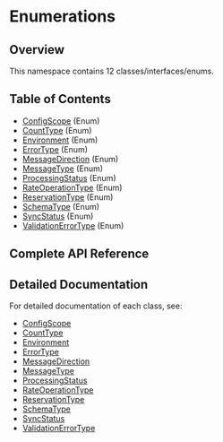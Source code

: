 # Enumerations

## Overview

This namespace contains 12 classes/interfaces/enums.

## Table of Contents

- [ConfigScope](#configscope) (Enum)
- [CountType](#counttype) (Enum)
- [Environment](#environment) (Enum)
- [ErrorType](#errortype) (Enum)
- [MessageDirection](#messagedirection) (Enum)
- [MessageType](#messagetype) (Enum)
- [ProcessingStatus](#processingstatus) (Enum)
- [RateOperationType](#rateoperationtype) (Enum)
- [ReservationType](#reservationtype) (Enum)
- [SchemaType](#schematype) (Enum)
- [SyncStatus](#syncstatus) (Enum)
- [ValidationErrorType](#validationerrortype) (Enum)

## Complete API Reference

## Detailed Documentation

For detailed documentation of each class, see:

- [ConfigScope](ConfigScope.md)
- [CountType](CountType.md)
- [Environment](Environment.md)
- [ErrorType](ErrorType.md)
- [MessageDirection](MessageDirection.md)
- [MessageType](MessageType.md)
- [ProcessingStatus](ProcessingStatus.md)
- [RateOperationType](RateOperationType.md)
- [ReservationType](ReservationType.md)
- [SchemaType](SchemaType.md)
- [SyncStatus](SyncStatus.md)
- [ValidationErrorType](ValidationErrorType.md)

